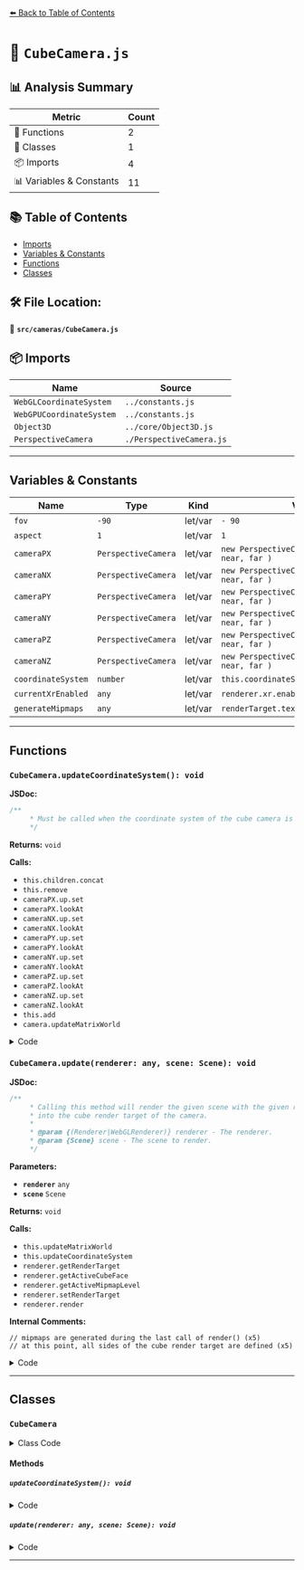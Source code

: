 [⬅️ Back to Table of Contents](../../index.md)

# 📄 `CubeCamera.js`

## 📊 Analysis Summary

| Metric | Count |
|--------|-------|
| 🔧 Functions | 2 |
| 🧱 Classes | 1 |
| 📦 Imports | 4 |
| 📊 Variables & Constants | 11 |

## 📚 Table of Contents

- [Imports](#imports)
- [Variables & Constants](#variables-constants)
- [Functions](#functions)
- [Classes](#classes)

## 🛠️ File Location:
📂 **`src/cameras/CubeCamera.js`**

## 📦 Imports

| Name | Source |
|------|--------|
| `WebGLCoordinateSystem` | `../constants.js` |
| `WebGPUCoordinateSystem` | `../constants.js` |
| `Object3D` | `../core/Object3D.js` |
| `PerspectiveCamera` | `./PerspectiveCamera.js` |


---

## Variables & Constants

| Name | Type | Kind | Value | Exported |
|------|------|------|-------|----------|
| `fov` | `-90` | let/var | `- 90` | ✗ |
| `aspect` | `1` | let/var | `1` | ✗ |
| `cameraPX` | `PerspectiveCamera` | let/var | `new PerspectiveCamera( fov, aspect, near, far )` | ✗ |
| `cameraNX` | `PerspectiveCamera` | let/var | `new PerspectiveCamera( fov, aspect, near, far )` | ✗ |
| `cameraPY` | `PerspectiveCamera` | let/var | `new PerspectiveCamera( fov, aspect, near, far )` | ✗ |
| `cameraNY` | `PerspectiveCamera` | let/var | `new PerspectiveCamera( fov, aspect, near, far )` | ✗ |
| `cameraPZ` | `PerspectiveCamera` | let/var | `new PerspectiveCamera( fov, aspect, near, far )` | ✗ |
| `cameraNZ` | `PerspectiveCamera` | let/var | `new PerspectiveCamera( fov, aspect, near, far )` | ✗ |
| `coordinateSystem` | `number` | let/var | `this.coordinateSystem` | ✗ |
| `currentXrEnabled` | `any` | let/var | `renderer.xr.enabled` | ✗ |
| `generateMipmaps` | `any` | let/var | `renderTarget.texture.generateMipmaps` | ✗ |


---

## Functions

### `CubeCamera.updateCoordinateSystem(): void`

**JSDoc:**
```typescript
/**
	 * Must be called when the coordinate system of the cube camera is changed.
	 */
```

**Returns:** `void`

**Calls:**

- `this.children.concat`
- `this.remove`
- `cameraPX.up.set`
- `cameraPX.lookAt`
- `cameraNX.up.set`
- `cameraNX.lookAt`
- `cameraPY.up.set`
- `cameraPY.lookAt`
- `cameraNY.up.set`
- `cameraNY.lookAt`
- `cameraPZ.up.set`
- `cameraPZ.lookAt`
- `cameraNZ.up.set`
- `cameraNZ.lookAt`
- `this.add`
- `camera.updateMatrixWorld`

<details><summary>Code</summary>

```typescript
updateCoordinateSystem() {

		const coordinateSystem = this.coordinateSystem;

		const cameras = this.children.concat();

		const [ cameraPX, cameraNX, cameraPY, cameraNY, cameraPZ, cameraNZ ] = cameras;

		for ( const camera of cameras ) this.remove( camera );

		if ( coordinateSystem === WebGLCoordinateSystem ) {

			cameraPX.up.set( 0, 1, 0 );
			cameraPX.lookAt( 1, 0, 0 );

			cameraNX.up.set( 0, 1, 0 );
			cameraNX.lookAt( - 1, 0, 0 );

			cameraPY.up.set( 0, 0, - 1 );
			cameraPY.lookAt( 0, 1, 0 );

			cameraNY.up.set( 0, 0, 1 );
			cameraNY.lookAt( 0, - 1, 0 );

			cameraPZ.up.set( 0, 1, 0 );
			cameraPZ.lookAt( 0, 0, 1 );

			cameraNZ.up.set( 0, 1, 0 );
			cameraNZ.lookAt( 0, 0, - 1 );

		} else if ( coordinateSystem === WebGPUCoordinateSystem ) {

			cameraPX.up.set( 0, - 1, 0 );
			cameraPX.lookAt( - 1, 0, 0 );

			cameraNX.up.set( 0, - 1, 0 );
			cameraNX.lookAt( 1, 0, 0 );

			cameraPY.up.set( 0, 0, 1 );
			cameraPY.lookAt( 0, 1, 0 );

			cameraNY.up.set( 0, 0, - 1 );
			cameraNY.lookAt( 0, - 1, 0 );

			cameraPZ.up.set( 0, - 1, 0 );
			cameraPZ.lookAt( 0, 0, 1 );

			cameraNZ.up.set( 0, - 1, 0 );
			cameraNZ.lookAt( 0, 0, - 1 );

		} else {

			throw new Error( 'THREE.CubeCamera.updateCoordinateSystem(): Invalid coordinate system: ' + coordinateSystem );

		}

		for ( const camera of cameras ) {

			this.add( camera );

			camera.updateMatrixWorld();

		}

	}
```
</details>

### `CubeCamera.update(renderer: any, scene: Scene): void`

**JSDoc:**
```typescript
/**
	 * Calling this method will render the given scene with the given renderer
	 * into the cube render target of the camera.
	 *
	 * @param {(Renderer|WebGLRenderer)} renderer - The renderer.
	 * @param {Scene} scene - The scene to render.
	 */
```

**Parameters:**

- **`renderer`** `any`
- **`scene`** `Scene`

**Returns:** `void`

**Calls:**

- `this.updateMatrixWorld`
- `this.updateCoordinateSystem`
- `renderer.getRenderTarget`
- `renderer.getActiveCubeFace`
- `renderer.getActiveMipmapLevel`
- `renderer.setRenderTarget`
- `renderer.render`

**Internal Comments:**
```
// mipmaps are generated during the last call of render() (x5)
// at this point, all sides of the cube render target are defined (x5)
```

<details><summary>Code</summary>

```typescript
update( renderer, scene ) {

		if ( this.parent === null ) this.updateMatrixWorld();

		const { renderTarget, activeMipmapLevel } = this;

		if ( this.coordinateSystem !== renderer.coordinateSystem ) {

			this.coordinateSystem = renderer.coordinateSystem;

			this.updateCoordinateSystem();

		}

		const [ cameraPX, cameraNX, cameraPY, cameraNY, cameraPZ, cameraNZ ] = this.children;

		const currentRenderTarget = renderer.getRenderTarget();
		const currentActiveCubeFace = renderer.getActiveCubeFace();
		const currentActiveMipmapLevel = renderer.getActiveMipmapLevel();

		const currentXrEnabled = renderer.xr.enabled;

		renderer.xr.enabled = false;

		const generateMipmaps = renderTarget.texture.generateMipmaps;

		renderTarget.texture.generateMipmaps = false;

		renderer.setRenderTarget( renderTarget, 0, activeMipmapLevel );
		renderer.render( scene, cameraPX );

		renderer.setRenderTarget( renderTarget, 1, activeMipmapLevel );
		renderer.render( scene, cameraNX );

		renderer.setRenderTarget( renderTarget, 2, activeMipmapLevel );
		renderer.render( scene, cameraPY );

		renderer.setRenderTarget( renderTarget, 3, activeMipmapLevel );
		renderer.render( scene, cameraNY );

		renderer.setRenderTarget( renderTarget, 4, activeMipmapLevel );
		renderer.render( scene, cameraPZ );

		// mipmaps are generated during the last call of render()
		// at this point, all sides of the cube render target are defined

		renderTarget.texture.generateMipmaps = generateMipmaps;

		renderer.setRenderTarget( renderTarget, 5, activeMipmapLevel );
		renderer.render( scene, cameraNZ );

		renderer.setRenderTarget( currentRenderTarget, currentActiveCubeFace, currentActiveMipmapLevel );

		renderer.xr.enabled = currentXrEnabled;

		renderTarget.texture.needsPMREMUpdate = true;

	}
```
</details>


---

## Classes

### `CubeCamera`

<details><summary>Class Code</summary>

```ts
class CubeCamera extends Object3D {

	/**
	 * Constructs a new cube camera.
	 *
	 * @param {number} near - The camera's near plane.
	 * @param {number} far - The camera's far plane.
	 * @param {WebGLCubeRenderTarget} renderTarget - The cube render target.
	 */
	constructor( near, far, renderTarget ) {

		super();

		this.type = 'CubeCamera';

		/**
		 * A reference to the cube render target.
		 *
		 * @type {WebGLCubeRenderTarget}
		 */
		this.renderTarget = renderTarget;

		/**
		 * The current active coordinate system.
		 *
		 * @type {?(WebGLCoordinateSystem|WebGPUCoordinateSystem)}
		 * @default null
		 */
		this.coordinateSystem = null;

		/**
		 * The current active mipmap level
		 *
		 * @type {number}
		 * @default 0
		 */
		this.activeMipmapLevel = 0;

		const cameraPX = new PerspectiveCamera( fov, aspect, near, far );
		cameraPX.layers = this.layers;
		this.add( cameraPX );

		const cameraNX = new PerspectiveCamera( fov, aspect, near, far );
		cameraNX.layers = this.layers;
		this.add( cameraNX );

		const cameraPY = new PerspectiveCamera( fov, aspect, near, far );
		cameraPY.layers = this.layers;
		this.add( cameraPY );

		const cameraNY = new PerspectiveCamera( fov, aspect, near, far );
		cameraNY.layers = this.layers;
		this.add( cameraNY );

		const cameraPZ = new PerspectiveCamera( fov, aspect, near, far );
		cameraPZ.layers = this.layers;
		this.add( cameraPZ );

		const cameraNZ = new PerspectiveCamera( fov, aspect, near, far );
		cameraNZ.layers = this.layers;
		this.add( cameraNZ );

	}

	/**
	 * Must be called when the coordinate system of the cube camera is changed.
	 */
	updateCoordinateSystem() {

		const coordinateSystem = this.coordinateSystem;

		const cameras = this.children.concat();

		const [ cameraPX, cameraNX, cameraPY, cameraNY, cameraPZ, cameraNZ ] = cameras;

		for ( const camera of cameras ) this.remove( camera );

		if ( coordinateSystem === WebGLCoordinateSystem ) {

			cameraPX.up.set( 0, 1, 0 );
			cameraPX.lookAt( 1, 0, 0 );

			cameraNX.up.set( 0, 1, 0 );
			cameraNX.lookAt( - 1, 0, 0 );

			cameraPY.up.set( 0, 0, - 1 );
			cameraPY.lookAt( 0, 1, 0 );

			cameraNY.up.set( 0, 0, 1 );
			cameraNY.lookAt( 0, - 1, 0 );

			cameraPZ.up.set( 0, 1, 0 );
			cameraPZ.lookAt( 0, 0, 1 );

			cameraNZ.up.set( 0, 1, 0 );
			cameraNZ.lookAt( 0, 0, - 1 );

		} else if ( coordinateSystem === WebGPUCoordinateSystem ) {

			cameraPX.up.set( 0, - 1, 0 );
			cameraPX.lookAt( - 1, 0, 0 );

			cameraNX.up.set( 0, - 1, 0 );
			cameraNX.lookAt( 1, 0, 0 );

			cameraPY.up.set( 0, 0, 1 );
			cameraPY.lookAt( 0, 1, 0 );

			cameraNY.up.set( 0, 0, - 1 );
			cameraNY.lookAt( 0, - 1, 0 );

			cameraPZ.up.set( 0, - 1, 0 );
			cameraPZ.lookAt( 0, 0, 1 );

			cameraNZ.up.set( 0, - 1, 0 );
			cameraNZ.lookAt( 0, 0, - 1 );

		} else {

			throw new Error( 'THREE.CubeCamera.updateCoordinateSystem(): Invalid coordinate system: ' + coordinateSystem );

		}

		for ( const camera of cameras ) {

			this.add( camera );

			camera.updateMatrixWorld();

		}

	}

	/**
	 * Calling this method will render the given scene with the given renderer
	 * into the cube render target of the camera.
	 *
	 * @param {(Renderer|WebGLRenderer)} renderer - The renderer.
	 * @param {Scene} scene - The scene to render.
	 */
	update( renderer, scene ) {

		if ( this.parent === null ) this.updateMatrixWorld();

		const { renderTarget, activeMipmapLevel } = this;

		if ( this.coordinateSystem !== renderer.coordinateSystem ) {

			this.coordinateSystem = renderer.coordinateSystem;

			this.updateCoordinateSystem();

		}

		const [ cameraPX, cameraNX, cameraPY, cameraNY, cameraPZ, cameraNZ ] = this.children;

		const currentRenderTarget = renderer.getRenderTarget();
		const currentActiveCubeFace = renderer.getActiveCubeFace();
		const currentActiveMipmapLevel = renderer.getActiveMipmapLevel();

		const currentXrEnabled = renderer.xr.enabled;

		renderer.xr.enabled = false;

		const generateMipmaps = renderTarget.texture.generateMipmaps;

		renderTarget.texture.generateMipmaps = false;

		renderer.setRenderTarget( renderTarget, 0, activeMipmapLevel );
		renderer.render( scene, cameraPX );

		renderer.setRenderTarget( renderTarget, 1, activeMipmapLevel );
		renderer.render( scene, cameraNX );

		renderer.setRenderTarget( renderTarget, 2, activeMipmapLevel );
		renderer.render( scene, cameraPY );

		renderer.setRenderTarget( renderTarget, 3, activeMipmapLevel );
		renderer.render( scene, cameraNY );

		renderer.setRenderTarget( renderTarget, 4, activeMipmapLevel );
		renderer.render( scene, cameraPZ );

		// mipmaps are generated during the last call of render()
		// at this point, all sides of the cube render target are defined

		renderTarget.texture.generateMipmaps = generateMipmaps;

		renderer.setRenderTarget( renderTarget, 5, activeMipmapLevel );
		renderer.render( scene, cameraNZ );

		renderer.setRenderTarget( currentRenderTarget, currentActiveCubeFace, currentActiveMipmapLevel );

		renderer.xr.enabled = currentXrEnabled;

		renderTarget.texture.needsPMREMUpdate = true;

	}

}
```
</details>

#### Methods

##### `updateCoordinateSystem(): void`

<details><summary>Code</summary>

```ts
updateCoordinateSystem() {

		const coordinateSystem = this.coordinateSystem;

		const cameras = this.children.concat();

		const [ cameraPX, cameraNX, cameraPY, cameraNY, cameraPZ, cameraNZ ] = cameras;

		for ( const camera of cameras ) this.remove( camera );

		if ( coordinateSystem === WebGLCoordinateSystem ) {

			cameraPX.up.set( 0, 1, 0 );
			cameraPX.lookAt( 1, 0, 0 );

			cameraNX.up.set( 0, 1, 0 );
			cameraNX.lookAt( - 1, 0, 0 );

			cameraPY.up.set( 0, 0, - 1 );
			cameraPY.lookAt( 0, 1, 0 );

			cameraNY.up.set( 0, 0, 1 );
			cameraNY.lookAt( 0, - 1, 0 );

			cameraPZ.up.set( 0, 1, 0 );
			cameraPZ.lookAt( 0, 0, 1 );

			cameraNZ.up.set( 0, 1, 0 );
			cameraNZ.lookAt( 0, 0, - 1 );

		} else if ( coordinateSystem === WebGPUCoordinateSystem ) {

			cameraPX.up.set( 0, - 1, 0 );
			cameraPX.lookAt( - 1, 0, 0 );

			cameraNX.up.set( 0, - 1, 0 );
			cameraNX.lookAt( 1, 0, 0 );

			cameraPY.up.set( 0, 0, 1 );
			cameraPY.lookAt( 0, 1, 0 );

			cameraNY.up.set( 0, 0, - 1 );
			cameraNY.lookAt( 0, - 1, 0 );

			cameraPZ.up.set( 0, - 1, 0 );
			cameraPZ.lookAt( 0, 0, 1 );

			cameraNZ.up.set( 0, - 1, 0 );
			cameraNZ.lookAt( 0, 0, - 1 );

		} else {

			throw new Error( 'THREE.CubeCamera.updateCoordinateSystem(): Invalid coordinate system: ' + coordinateSystem );

		}

		for ( const camera of cameras ) {

			this.add( camera );

			camera.updateMatrixWorld();

		}

	}
```
</details>

##### `update(renderer: any, scene: Scene): void`

<details><summary>Code</summary>

```ts
update( renderer, scene ) {

		if ( this.parent === null ) this.updateMatrixWorld();

		const { renderTarget, activeMipmapLevel } = this;

		if ( this.coordinateSystem !== renderer.coordinateSystem ) {

			this.coordinateSystem = renderer.coordinateSystem;

			this.updateCoordinateSystem();

		}

		const [ cameraPX, cameraNX, cameraPY, cameraNY, cameraPZ, cameraNZ ] = this.children;

		const currentRenderTarget = renderer.getRenderTarget();
		const currentActiveCubeFace = renderer.getActiveCubeFace();
		const currentActiveMipmapLevel = renderer.getActiveMipmapLevel();

		const currentXrEnabled = renderer.xr.enabled;

		renderer.xr.enabled = false;

		const generateMipmaps = renderTarget.texture.generateMipmaps;

		renderTarget.texture.generateMipmaps = false;

		renderer.setRenderTarget( renderTarget, 0, activeMipmapLevel );
		renderer.render( scene, cameraPX );

		renderer.setRenderTarget( renderTarget, 1, activeMipmapLevel );
		renderer.render( scene, cameraNX );

		renderer.setRenderTarget( renderTarget, 2, activeMipmapLevel );
		renderer.render( scene, cameraPY );

		renderer.setRenderTarget( renderTarget, 3, activeMipmapLevel );
		renderer.render( scene, cameraNY );

		renderer.setRenderTarget( renderTarget, 4, activeMipmapLevel );
		renderer.render( scene, cameraPZ );

		// mipmaps are generated during the last call of render()
		// at this point, all sides of the cube render target are defined

		renderTarget.texture.generateMipmaps = generateMipmaps;

		renderer.setRenderTarget( renderTarget, 5, activeMipmapLevel );
		renderer.render( scene, cameraNZ );

		renderer.setRenderTarget( currentRenderTarget, currentActiveCubeFace, currentActiveMipmapLevel );

		renderer.xr.enabled = currentXrEnabled;

		renderTarget.texture.needsPMREMUpdate = true;

	}
```
</details>


---